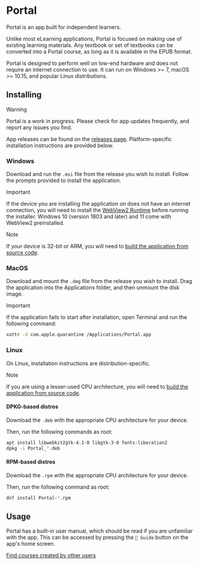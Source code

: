 # Portal

Portal is an app built for independent learners.

Unlike most eLearning applications, Portal is focused on making use of existing learning materials. Any textbook or set of textbooks can be converted into a Portal course, as long as it is available in the EPUB format.

Portal is designed to perform well on low-end hardware and does not require an internet connection to use. It can run on Windows >= 7, macOS >= 10.15, and popular Linux distributions.

## Installing

> [!WARNING]
> Portal is a work in progress. Please check for app updates frequently, and report any issues you find.

App releases can be found on the [releases page](https://github.com/School-of-Life-Project/Portal-App/releases/). Platform-specific installation instructions are provided below.

### Windows

Download and run the `.msi` file from the release you wish to install. Follow the prompts provided to install the application.

> [!IMPORTANT]
> If the device you are installing the application on does not have an internet connection, you will need to install the [WebView2 Runtime](https://developer.microsoft.com/en-us/microsoft-edge/webview2/#download) before running the installer. Windows 10 (version 1803 and later) and 11 come with WebView2 preinstalled.

> [!NOTE]
> If your device is 32-bit or ARM, you will need to [build the application from source code](https://github.com/School-of-Life-Project/Portal-App/#building).

### MacOS

Download and mount the `.dmg` file from the release you wish to install. Drag the application into the Applications folder, and then unmount the disk image.

> [!IMPORTANT]
> If the application fails to start after installation, open Terminal and run the following command:
>
> ```bash
> xattr -d com.apple.quarantine /Applications/Portal.app
> ```

### Linux

On Linux, installation instructions are distribution-specific.

> [!NOTE]
> If you are using a lesser-used CPU architecture, you will need to [build the application from source code](https://github.com/School-of-Life-Project/Portal-App/#building).

#### DPKG-based distros

Download the `.deb` with the appropriate CPU architecture for your device.

Then, run the following commands as root:

```bash
apt install libwebkit2gtk-4.1-0 libgtk-3-0 fonts-liberation2
dpkg -i Portal_*.deb
```

#### RPM-based distros

Download the `.rpm` with the appropriate CPU architecture for your device.

Then, run the following command as root:

```bash
dnf install Portal-*.rpm
```

## Usage

Portal has a built-in user manual, which should be read if you are unfamiliar with the app. This can be accessed by pressing the `📜 Guide` button on the app's home screen.

[Find courses created by other users](https://github.com/School-of-Life-Project/Portal-App/discussions/categories/show-and-tell?discussions_q=is%3Aopen+category%3A%22Show+and+tell%22+sort%3Atopl)
